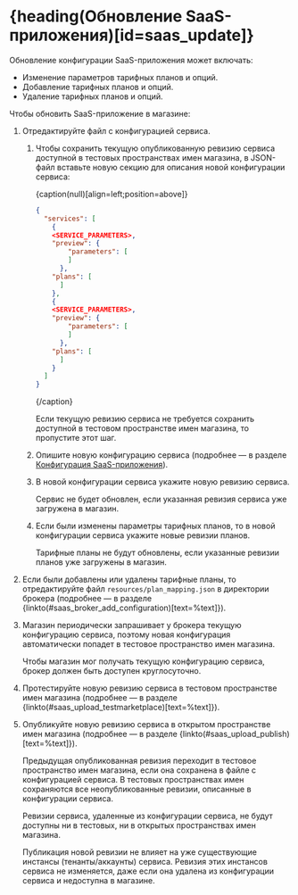 # {heading(Обновление SaaS-приложения)[id=saas_update]}

Обновление конфигурации SaaS-приложения может включать:

* Изменение параметров тарифных планов и опций.
* Добавление тарифных планов и опций.
* Удаление тарифных планов и опций.

Чтобы обновить SaaS-приложение в магазине:

1. Отредактируйте файл с конфигурацией сервиса.

   1. Чтобы сохранить текущую опубликованную ревизию сервиса доступной в тестовых пространствах имен магазина, в JSON-файл вставьте новую секцию для описания новой конфигурации сервиса:

      {caption(null)[align=left;position=above]}
      ```json
      {
        "services": [
          {
          <SERVICE_PARAMETERS>,
          "preview": {
              "parameters": [
              ]
            },
          "plans": [
            ]
          },
          {
          <SERVICE_PARAMETERS>,
          "preview": {
              "parameters": [
              ]
            },
          "plans": [
            ]
          }
        ]
      }
      ```
      {/caption}

      Если текущую ревизию сервиса не требуется сохранить доступной в тестовом пространстве имен магазина, то пропустите этот шаг.
   1. Опишите новую конфигурацию сервиса (подробнее — в разделе [Конфигурация SaaS-приложения](../saas_add/saas_configure)).
   1. В новой конфигурации сервиса укажите новую ревизию сервиса.

      <warn>

      Сервис не будет обновлен, если указанная ревизия сервиса уже загружена в магазин.

      </warn>
   1. Если были изменены параметры тарифных планов, то в новой конфигурации сервиса укажите новые ревизии планов.

      <warn>

      Тарифные планы не будут обновлены, если указанные ревизии планов уже загружены в магазин.

      </warn>

1. Если были добавлены или удалены тарифные планы, то отредактируйте файл `resources/plan_mapping.json` в директории брокера (подробнее — в разделе {linkto(#saas_broker_add_configuration)[text=%text]}).
1. Магазин периодически запрашивает у брокера текущую конфигурацию сервиса, поэтому новая конфигурация автоматически попадет в тестовое пространство имен магазина.

   <err>

   Чтобы магазин мог получать текущую конфигурацию сервиса, брокер должен быть доступен круглосуточно.

   </err>
1. Протестируйте новую ревизию сервиса в тестовом пространстве имен магазина (подробнее — в разделе {linkto(#saas_upload_testmarketplace)[text=%text]}).
1. Опубликуйте новую ревизию сервиса в открытом пространстве имен магазина (подробнее — в разделе {linkto(#saas_upload_publish)[text=%text]}).

   Предыдущая опубликованная ревизия переходит в тестовое пространство имен магазина, если она сохранена в файле с конфигурацией сервиса. В тестовых пространствах имен сохраняются все неопубликованные ревизии, описанные в конфигурации сервиса.

   Ревизии сервиса, удаленные из конфигурации сервиса, не будут доступны ни в тестовых, ни в открытых пространствах имен магазина.

   Публикация новой ревизии не влияет на уже существующие инстансы (тенанты/аккаунты) сервиса. Ревизия этих инстансов сервиса не изменяется, даже если она удалена из конфигурации сервиса и недоступна в магазине.
